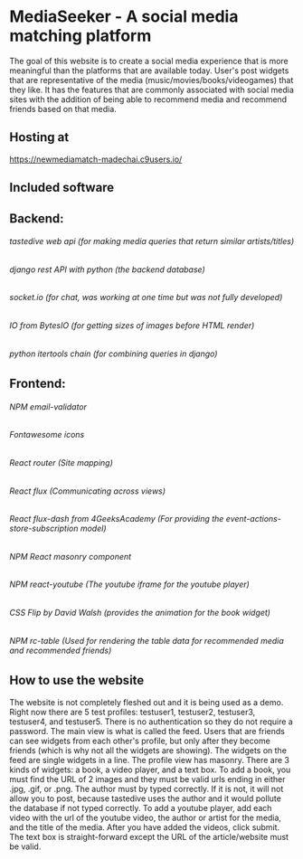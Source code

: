 # MediaSeeker - A social media matching platform

The goal of this website is to create a social media experience that is more meaningful than the platforms that are available today. User's post widgets that are representative of the media (music/movies/books/videogames) that they like. It has the features that are commonly associated with social media sites with the addition of being able to recommend media and recommend friends based on that media. 

## Hosting at
https://newmediamatch-madechai.c9users.io/

## Included software
## Backend:
###### tastedive web api (for making media queries that return similar artists/titles)
###### django rest API with python (the backend database)
###### socket.io (for chat, was working at one time but was not fully developed)
###### IO from BytesIO (for getting sizes of images before HTML render)
###### python itertools chain (for combining queries in django)

## Frontend:
###### NPM email-validator
###### Fontawesome icons
###### React router (Site mapping)
###### React flux (Communicating across views)
###### React flux-dash from 4GeeksAcademy (For providing the event-actions-store-subscription model)
###### NPM React masonry component
###### NPM react-youtube (The youtube iframe for the youtube player)
###### CSS Flip by David Walsh (provides the animation for the book widget)
###### NPM rc-table (Used for rendering the table data for recommended media and recommended friends)

## How to use the website
The website is not completely fleshed out and it is being used as a demo. Right now there are 5 test profiles: testuser1, testuser2, testuser3, testuser4, and testuser5. There is no authentication so they do not require a password. The main view is what is called the feed. Users that are friends can see widgets from each other's profile, but only after they become friends (which is why not all the widgets are showing). The widgets on the feed are single widgets in a line. The profile view has masonry. There are 3 kinds of widgets: a book, a video player, and a text box. To add a book, you must find the URL of 2 images and they must be valid urls ending in either .jpg, .gif, or .png. The author must by typed correctly. If it is not, it will not allow you to post, because tastedive uses the author and it would pollute the database if not typed correctly. To add a youtube player, add each video with the url of the youtube video, the author or artist for the media, and the title of the media. After you have added the videos, click submit. The text box is straight-forward except the URL of the article/website must be valid. 


